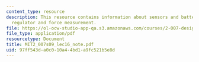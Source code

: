 ```yaml
---
content_type: resource
description: This resource contains information about sensors and batteries, low-dropout
  regulator and force measurement.
file: https://ol-ocw-studio-app-qa.s3.amazonaws.com/courses/2-007-design-and-manufacturing-i-spring-2009/97ff543da0c010a44bd1a9fc521b5e8d_MIT2_007s09_lec16_note.pdf
file_type: application/pdf
resourcetype: Document
title: MIT2_007s09_lec16_note.pdf
uid: 97ff543d-a0c0-10a4-4bd1-a9fc521b5e8d
---
```

